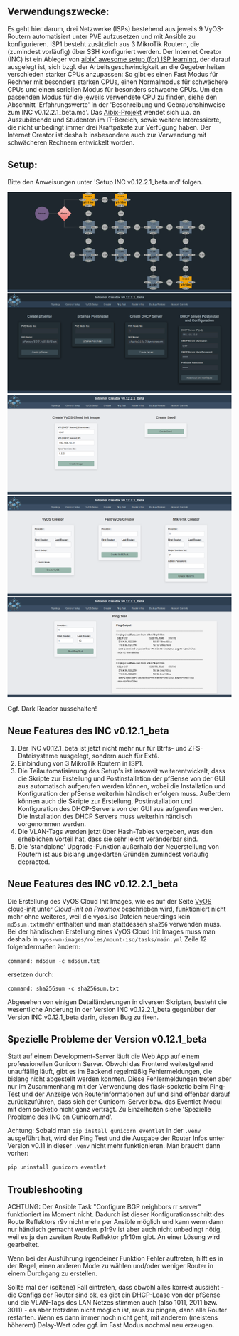 ## Verwendungszwecke:

Es geht hier darum, drei Netzwerke (ISPs) bestehend aus jeweils 9 VyOS-Routern automatisiert unter PVE aufzusetzen und mit Ansible zu konfigurieren. ISP1 besteht zusätzlich aus 3 MikroTik Routern, die (zumindest vorläufig) über SSH konfiguriert werden. Der Internet Creator (INC) ist ein Ableger von [aibix' awesome setup (for) ISP learning](https://github.com/aibix0001/aasil), der darauf ausgelegt ist, sich bzgl. der Arbeitsgeschwindigkeit an die Gegebenheiten verschieden starker CPUs anzupassen: So gibt es einen Fast Modus für Rechner mit besonders starken CPUs, einen Normalmodus für schwächere CPUs und einen seriellen Modus für besonders schwache CPUs. Um den passenden Modus für die jeweils verwendete CPU zu finden, siehe den Abschnitt 'Erfahrungswerte' in der 'Beschreibung und Gebrauchshinweise zum INC v0.12.2.1_beta.md'.
Das [Aibix-Projekt](https://www.twitch.tv/aibix0001) wendet sich u.a. an Auszubildende und Studenten im IT-Bereich, sowie weitere Interessierte, die nicht unbedingt immer drei Kraftpakete zur Verfügung haben. Der Internet Creator ist deshalb insbesondere auch zur Verwendung mit schwächeren Rechnern entwickelt worden.

## Setup:
Bitte den Anweisungen unter 'Setup INC v0.12.2.1_beta.md' folgen.


![foto0](Bilder/00.png)
![foto1](Bilder/01.png)
![foto2](Bilder/02.png)
![foto3](Bilder/03.png)
![foto4](Bilder/04.png)

Ggf. Dark Reader ausschalten!

## Neue Features des INC v0.12.1_beta

1. Der INC v0.12.1_beta ist jetzt nicht mehr nur für Btrfs- und ZFS-Dateisysteme ausgelegt, sondern auch für Ext4.
2. Einbindung von 3 MikroTik Routern in ISP1.
3. Die Teilautomatisierung des Setup's ist insoweit weiterentwickelt, dass die Skripte zur Erstellung und Postinstallation der pfSense von der GUI aus automatisch aufgerufen werden können, wobei die Installation und Konfiguration der pfSense weiterhin händisch erfolgen muss. Außerdem können auch die Skripte zur Erstellung, Postinstallation und Konfiguration des DHCP-Servers von der GUI aus aufgerufen werden. Die Installation des DHCP Servers muss weiterhin händisch vorgenommen werden.
4. Die VLAN-Tags werden jetzt über Hash-Tables vergeben, was den erheblichen Vorteil hat, dass sie sehr leicht veränderbar sind.
5. Die 'standalone' Upgrade-Funktion außerhalb der Neuerstellung von Routern ist aus bislang ungeklärten Gründen zumindest vorläufig depracted.

## Neue Features des INC v0.12.2.1_beta

Die Erstellung des VyOS Cloud Init Images, wie es auf der Seite [VyOS cloud-init](https://docs.vyos.io/en/latest/automation/cloud-init.html) unter _Cloud-init on Proxmox_ beschrieben wird, funktioniert nicht mehr ohne weiteres, weil die vyos.iso Dateien neuerdings kein ```md5sum.txt```mehr enthalten und man stattdessen ```sha256``` verwenden muss. Bei der händischen Erstellung eines VyOS Cloud Init Images muss man deshalb in ```vyos-vm-images/roles/mount-iso/tasks/main.yml``` Zeile 12 folgendermaßen ändern:

```command: md5sum -c md5sum.txt```

ersetzen durch:

```command: sha256sum -c sha256sum.txt```

Abgesehen von einigen Detailänderungen in diversen Skripten, besteht die wesentliche Änderung in der Version INC v0.12.2.1_beta gegenüber der Version INC v0.12.1_beta darin, diesen Bug zu fixen.

## Spezielle Probleme der Version v0.12.1_beta

Statt auf einem Development-Server läuft die Web App auf einem professionellen Gunicorn Server. Obwohl das Frontend weitestgehend unauffällig läuft, gibt es im Backend regelmäßig Fehlermeldungen, die bislang nicht abgestellt werden konnten. Diese Fehlermeldungen treten aber nur im Zusammenhang mit der Verwendung des flask-socketio beim Ping-Test und der Anzeige von Routerinformationen auf und sind offenbar darauf zurückzuführen, dass sich der Gunicorn-Server bzw. das Eventlet-Modul mit dem socketio nicht ganz verträgt. Zu Einzelheiten siehe 'Spezielle Probleme des INC on Gunicorn.md'.

Achtung: Sobald man ```pip install gunicorn eventlet``` in der ```.venv``` ausgeführt hat, wird der Ping Test und die Ausgabe der Router Infos unter Version v0.11 in dieser ```.venv``` nicht mehr funktionieren. Man braucht dann vorher:

```bash
pip uninstall gunicorn eventlet
```

## Troubleshooting

ACHTUNG: Der Ansible Task "Configure BGP neighbors rr server" funktioniert im Moment nicht. Dadurch ist dieser Konfigurationsschritt des Route Reflektors r9v nicht mehr per Ansible möglich und kann wenn dann nur händisch gemacht werden. p1r9v ist aber auch nicht unbedingt nötig, weil es ja den zweiten Route Reflektor p1r10m gibt. An einer Lösung wird gearbeitet.

Wenn bei der Ausführung irgendeiner Funktion Fehler auftreten, hilft es in der Regel, einen anderen Mode zu wählen und/oder weniger Router in einem Durchgang zu erstellen.

Sollte mal der (seltene) Fall eintreten, dass obwohl alles korrekt aussieht - die Configs der Router sind ok, es gibt ein DHCP-Lease von der pfSense und die VLAN-Tags des LAN Netzes stimmen auch (also 1011, 2011 bzw. 3011) - es aber trotzdem nicht möglich ist, raus zu pingen, dann alle Router restarten. Wenn es dann immer noch nicht geht, mit anderem (meistens höherem) Delay-Wert oder ggf. im Fast Modus nochmal neu erzeugen.
